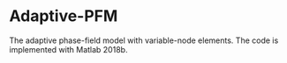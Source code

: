 # Adaptive-PFM
The adaptive phase-field model with variable-node elements. The code is implemented with Matlab 2018b.
